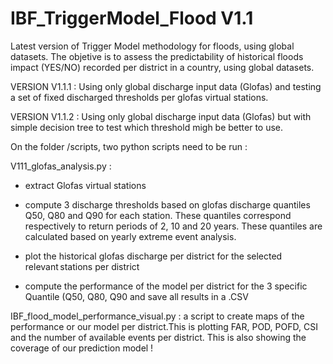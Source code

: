 # IBF_TriggerModel_Flood V1.1

Latest version of Trigger Model methodology for floods, using global datasets. The objetive is to assess the predictability of historical floods impact (YES/NO)  recorded per district in a country, using global datasets.

VERSION V1.1.1 : Using only global discharge input data (Glofas) and testing a set of fixed discharged thresholds per glofas virtual stations.

VERSION V1.1.2 :  Using only global discharge input data (Glofas) but with simple decision tree to test which threshold migh be better to use.

On the folder /scripts, two python scripts need to be run :  

V111_glofas_analysis.py :  

- extract Glofas virtual stations  

- compute 3 discharge thresholds based on glofas discharge quantiles Q50, Q80 and Q90 for each station. These quantiles correspond respectively to return periods of 2, 10 and 20 years. These quantiles are calculated based on yearly extreme event analysis.  

- plot the historical glofas discharge per district for the selected relevant stations per district  

- compute the performance of the model per district for the 3 specific Quantile (Q50, Q80, Q90 and save all results in a .CSV  

IBF_flood_model_performance_visual.py : a script to create maps of the performance or our model per district.This is plotting FAR, POD, POFD, CSI and the number of available events per district. This is also showing the coverage of our prediction model ! 
